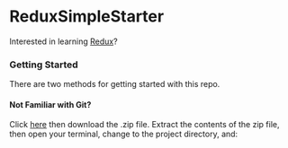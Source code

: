 # ReduxSimpleStarter

Interested in learning [Redux](https://www.udemy.com/react-redux/)?

### Getting Started

There are two methods for getting started with this repo.

#### Not Familiar with Git?
Click [here](https://github.com/StephenGrider/ReactStarter/releases) then download the .zip file.  Extract the contents of the zip file, then open your terminal, change to the project directory, and:
